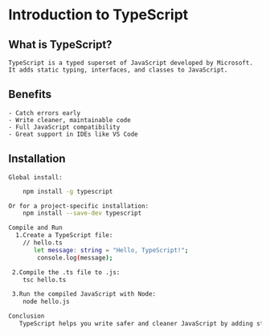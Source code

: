 # Introduction to TypeScript

## What is TypeScript?
    TypeScript is a typed superset of JavaScript developed by Microsoft. It adds static typing, interfaces, and classes to JavaScript.

## Benefits
    - Catch errors early
    - Write cleaner, maintainable code
    - Full JavaScript compatibility
    - Great support in IDEs like VS Code

## Installation
    Global install:

```bash
    npm install -g typescript

Or for a project-specific installation:
    npm install --save-dev typescript

Compile and Run
  1.Create a TypeScript file:
    // hello.ts
       let message: string = "Hello, TypeScript!";
        console.log(message);

 2.Compile the .ts file to .js:
    tsc hello.ts

 3.Run the compiled JavaScript with Node:
    node hello.js

Conclusion
   TypeScript helps you write safer and cleaner JavaScript by adding static types, improving code maintainability and readability.






